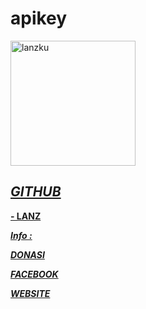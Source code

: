 # apikey
<p align=left>
<img  alt=lanzku  src=https://user-images.githubusercontent.com/76142260/110571814-2708dd00-8193-11eb-8ae5-6cfa612106cb.png widht=150 height=200>
<a href=github.com/lanzku278 />
  </img>
  </p>
  
*GITHUB*
-----
**- LANZ**

***Info :***

[***DONASI***](trakteer.id/lanz)

[***FACEBOOK***](facebook.com/vian.lanz)

[***WEBSITE***](lanz.tech)
